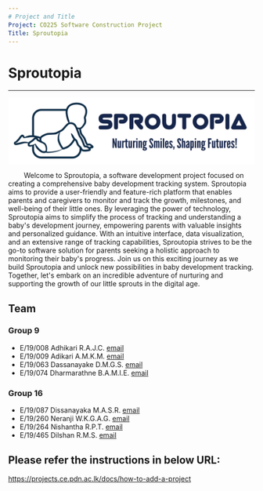 ```yaml
---
# Project and Title
Project: CO225 Software Construction Project
Title: Sproutopia
---
```

# Sproutopia
---
<p align="center"><img align="center" alt="GIF" src="https://github.com/chandula00/Sproutopia/blob/main/Logos/Logopit_cover1.png"></p>
&emsp;&emsp; Welcome to Sproutopia, a software development project focused on creating a comprehensive baby development tracking system. Sproutopia aims to provide a user-friendly and feature-rich platform that enables parents and caregivers to monitor and track the growth, milestones, and well-being of their little ones. By leveraging the power of technology, Sproutopia aims to simplify the process of tracking and understanding a baby's development journey, empowering parents with valuable insights and personalized guidance. With an intuitive interface, data visualization, and an extensive range of tracking capabilities, Sproutopia strives to be the go-to software solution for parents seeking a holistic approach to monitoring their baby's progress. Join us on this exciting journey as we build Sproutopia and unlock new possibilities in baby development tracking. Together, let's embark on an incredible adventure of nurturing and supporting the growth of our little sprouts in the digital age.

## Team
### Group 9

-  E/19/008 Adhikari R.A.J.C. [email](mailto:e19008@eng.pdn.ac.lk)
-  E/19/009 Adikari A.M.K.M. [email](mailto:e19009@eng.pdn.ac.lk)
-  E/19/063 Dassanayake D.M.G.S. [email](mailto:e19063@eng.pdn.ac.lk)
-  E/19/074 Dharmarathne B.A.M.I.E. [email](mailto:e19074@eng.pdn.ac.lk)

### Group 16

-  E/19/087 Dissanayaka M.A.S.R. [email](mailto:e19087@eng.pdn.ac.lk)
-  E/19/260 Neranji W.K.G.A.G. [email](mailto:e19260@eng.pdn.ac.lk)
-  E/19/264 Nishantha R.P.T. [email](mailto:e19264@eng.pdn.ac.lk)
-  E/19/465 Dilshan R.M.S. [email](mailto:e19465@eng.pdn.ac.lk)

## Please refer the instructions in below URL:

https://projects.ce.pdn.ac.lk/docs/how-to-add-a-project
